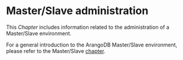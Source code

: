 Master/Slave administration
===========================

This _Chapter_ includes information related to the administration of a Master/Slave environment.

For a general introduction to the ArangoDB Master/Slave environment, please refer to the
Master/Slave [chapter](../../Scalability/MasterSlave/README.md).
